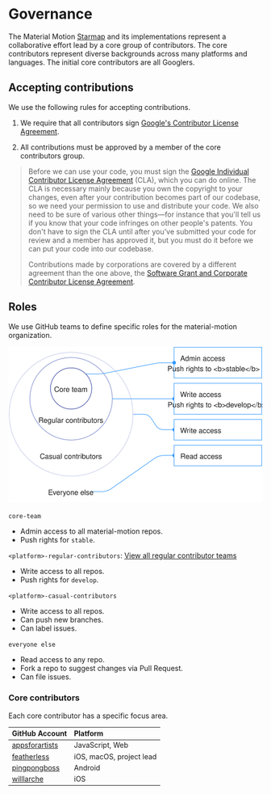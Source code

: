 # Governance

The Material Motion [Starmap](https://material-motion.gitbooks.io/material-motion-starmap/content/) and its implementations represent a collaborative effort lead by a core group of contributors. The core contributors represent diverse backgrounds across many platforms and languages. The initial core contributors are all Googlers.

## Accepting contributions

We use the following rules for accepting contributions.

1. We require that all contributors sign [Google's Contributor License Agreement](https://cla.developers.google.com/).

1. All contributions must be approved by a member of the core contributors group.

> Before we can use your code, you must sign the [Google Individual Contributor License Agreement](https://developers.google.com/open-source/cla/individual?csw=1) (CLA), which you can do online. The CLA is necessary mainly because you own the copyright to your changes, even after your contribution becomes part of our codebase, so we need your permission to use and distribute your code. We also need to be sure of various other things—for instance that you'll tell us if you know that your code infringes on other people's patents. You don't have to sign the CLA until after you've submitted your code for review and a member has approved it, but you must do it before we can put your code into our codebase.
> 
> Contributions made by corporations are covered by a different agreement than the one above, the [Software Grant and Corporate Contributor License Agreement](https://cla.developers.google.com/about/google-corporate).

## Roles

We use GitHub teams to define specific roles for the material-motion organization.

![](../_assets/Contributors.svg)

`core-team`

- Admin access to all material-motion repos.
- Push rights for `stable`.

`<platform>-regular-contributors`: [View all regular contributor teams](https://github.com/orgs/material-motion/teams?utf8=%E2%9C%93&query=regular%20contributors)

- Write access to all <platform> repos.
- Push rights for `develop`.

`<platform>-casual-contributors`

- Write access to all <platform> repos.
- Can push new branches.
- Can label issues.

`everyone else`

- Read access to any repo.
- Fork a repo to suggest changes via Pull Request.
- Can file issues.

### Core contributors

Each core contributor has a specific focus area.

| GitHub Account | Platform |
|:-------|:------|
| [appsforartists](https://github.com/appsforartists) | JavaScript, Web |
| [featherless](https://github.com/jverkoey) | iOS, macOS, project lead |
| [pingpongboss](https://github.com/pingpongboss) | Android |
| [willlarche](https://github.com/willlarche) | iOS |
